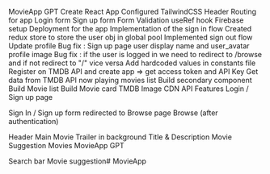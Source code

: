 MovieApp GPT
Create React App
Configured TailwindCSS
Header
Routing for app
Login form
Sign up form
Form Validation
useRef hook
Firebase setup
Deployment for the app
Implementation of the sign in flow
Created redux store to store the user obj in global pool
Implemented sign out flow
Update profile
Bug fix : Sign up page user display name and user_avatar profile image
Bug fix : if the user is logged in we need to redirect to /browse and if not redirect to "/" vice versa
Add hardcoded values in constants file
Register on TMDB API and create app => get access token and API Key
Get data from TMDB API now playing movies list
Build secondary component
Build Movie list
Build Movie card
TMDB Image CDN API
Features
Login / Sign up page

Sign In / Sign up form
redirected to Browse page
Browse (after authentication)

Header
Main Movie
Trailer in background
Title & Description
Movie Suggestion
Movies
MovieApp GPT

Search bar
Movie suggestion# MovieApp